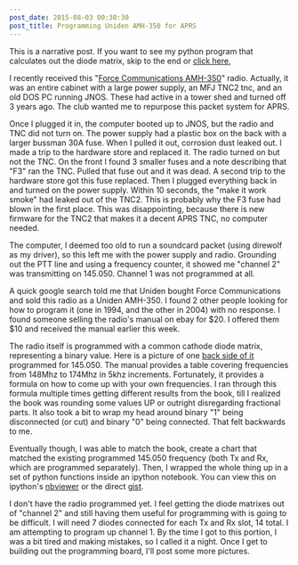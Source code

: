 ```yaml
---
post_date: 2015-08-03 00:30:30
post_title: Programming Uniden AMH-350 for APRS
---
```


This is a narrative post. If you want to see my python program that calculates out the diode matrix, skip to the end or [click here](http://nbviewer.ipython.org/gist/ytjohn/719504772237953eb28d),

I recently received this "[Force Communications AMH-350](http://i.imgur.com/mFzoKU5.jpg)" radio. Actually, it was an entire cabinet with a large power supply, an MFJ TNC2 tnc, and an old DOS PC running JNOS. These had active in a tower shed and turned off 3 years ago. The club wanted me to repurpose this packet system for APRS.

Once I plugged it in, the computer booted up to JNOS, but the radio and TNC did not turn on. The power supply had a plastic box on the back with a larger bussman 30A fuse. When I pulled it out, corrosion dust leaked out. I made a trip to the hardware store and replaced it. The radio turned on but not the TNC. On the front I found 3 smaller fuses and a note describing that "F3" ran the TNC. Pulled that fuse out and it was dead. A second trip to the hardware store got this fuse replaced. Then I plugged everything back in and turned on the power supply. Within 10 seconds, the "make it work smoke" had leaked out of the TNC2. This is probably why the F3 fuse had blown in the first place. This was disappointing, because there is new firmware for the TNC2 that makes it a decent APRS TNC, no computer needed.

The computer, I deemed too old to run a soundcard packet (using direwolf as my driver), so this left me with the power supply and radio. Grounding out the PTT line and using a frequency counter, it showed me "channel 2" was transmitting on 145.050. Channel 1 was not programmed at all.

A quick google search told me that Uniden bought Force Communications and sold this radio as a Uniden AMH-350. I found 2 other people looking for how to program it (one in 1994, and the other in 2004) with no response. I found someone selling the radio's manual on ebay for $20. I offered them $10 and received the manual earlier this week.

The radio itself is programmed with a common cathode diode matrix, representing a binary value. Here is a picture of one [back side of it](https://lh3.googleusercontent.com/PU3U5GAr6WoglosW7O8Vo0x_cdAc6eTc_Zt2UHmYooda=w860-h1526-no) programmed for 145.050. The manual provides a table covering frequencies from 148Mhz to 174Mhz in 5khz increments. Fortunately, it provides a formula on how to come up with your own frequencies. I ran through this formula multiple times getting different results from the book, till I realized the book was rounding some values UP or outright disregarding fractional parts. It also took a bit to wrap my head around binary "1" being disconnected (or cut) and binary "0" being connected. That felt backwards to me.

Eventually though, I was able to match the book, create a chart that matched the existing programmed 145.050 frequency (both Tx and Rx, which are programmed separately). Then, I wrapped the whole thing up in a set of python functions inside an ipython notebook. You can view this on ipython's [nbviewer](http://nbviewer.ipython.org/gist/ytjohn/719504772237953eb28d) or the direct [gist](https://gist.github.com/ytjohn/719504772237953eb28d).

I don't have the radio programmed yet. I feel getting the diode matrixes out of "channel 2" and still having them useful for programming with is going to be difficult. I will need 7 diodes connected for each Tx and Rx slot, 14 total. I am attempting to program up channel 1. By the time I got to this portion, I was a bit tired and making mistakes, so I called it a night.  Once I get to building out the programming board, I'll post some more pictures.
